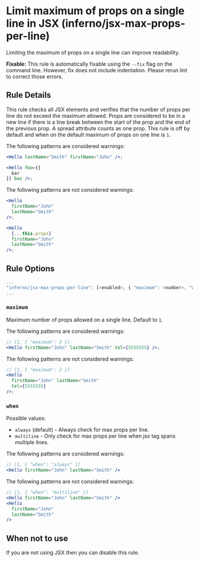 # Limit maximum of props on a single line in JSX (inferno/jsx-max-props-per-line)

Limiting the maximum of props on a single line can improve readability.

**Fixable:** This rule is automatically fixable using the `--fix` flag on the command line. However, fix does not include indentation. Please rerun lint to correct those errors.

## Rule Details

This rule checks all JSX elements and verifies that the number of props per line do not exceed the maximum allowed. Props are considered to be in a new line if there is a line break between the start of the prop and the end of the previous prop. A spread attribute counts as one prop. This rule is off by default and when on the default maximum of props on one line is `1`.

The following patterns are considered warnings:

```jsx
<Hello lastName="Smith" firstName="John" />;

<Hello foo={{
  bar
}} baz />;
```

The following patterns are not considered warnings:

```jsx
<Hello
  firstName="John"
  lastName="Smith"
/>;

<Hello
  {...this.props}
  firstName="John"
  lastName="Smith"
/>;
```

## Rule Options

```js
...
"inferno/jsx-max-props-per-line": [<enabled>, { "maximum": <number>, "when": <string> }]
...
```

### `maximum`

Maximum number of props allowed on a single line. Default to `1`.

The following patterns are considered warnings:

```jsx
// [1, { "maximum": 2 }]
<Hello firstName="John" lastName="Smith" tel={5555555} />;
```

The following patterns are not considered warnings:

```jsx
// [1, { "maximum": 2 }]
<Hello
  firstName="John" lastName="Smith"
  tel={5555555}
/>;
```

### `when`

Possible values:
- `always` (default) - Always check for max props per line.
- `multiline` - Only check for max props per line when jsx tag spans multiple lines.

The following patterns are considered warnings:
```jsx
// [1, { "when": "always" }]
<Hello firstName="John" lastName="Smith" />
```

The following patterns are not considered warnings:
```jsx
// [1, { "when": "multiline" }]
<Hello firstName="John" lastName="Smith" />
<Hello
  firstName="John"
  lastName="Smith"
/>
```

## When not to use

If you are not using JSX then you can disable this rule.
